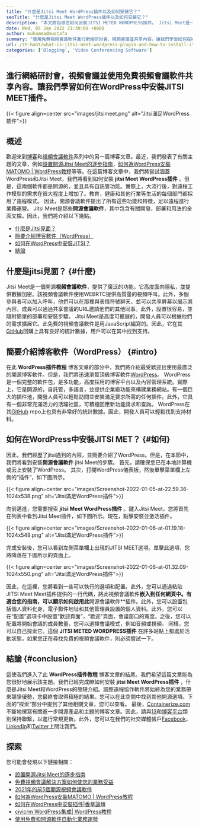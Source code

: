 ```yaml
---
title: "什麼是Jitsi Meet WordPress插件以及如何安裝它？" 
seoTitle: "什麼是Jitsi Meet WordPress插件以及如何安裝它？" 
description: "本文將指導您如何安裝JITSI METED WORDPRESS插件。 Jitsi Meet是一個具有強大功能的開源視頻會議軟件。" 
date: Wed, 05 Jan 2022 21:39:09 +0000
author: muhammadmustafa
summary: "使用免費視頻會議軟件進行網絡研討會，視頻會議並共享內容。讓我們學習如何在WordPress中安裝JITSI MEET插件。" 
url: /zh-hant/what-is-jitsi-meet-wordpress-plugin-and-how-to-install-it/
categories: ['Blogging', 'Video Conferencing Software']
---
```


## 進行網絡研討會，視頻會議並使用免費視頻會議軟件共享內容。讓我們學習如何在WordPress中安裝JITSI MEET插件。

{{< figure align=center src="images/jitsimeet.png" alt="Jitsi滿足WordPress插件">}}


## 概述
歡迎來到[博客][1]和[視頻會議軟件][2]系列中的另一篇博客文章。最近，我們發表了有關主題的文章，例如[設置開源Jitsi Meet的逐步指南][3]，[如何為WordPress安裝MATOMO | WordPress教程][4]等等。在這篇博客文章中，我們將嘗試涵蓋WordPress和Jitsi Meet，我們將看到如何安裝 **jitsi Meet WordPress插件** 。但是，這兩個軟件都是開源的，並且具有自託管功能。實際上，大流行後，對遠程工作模型的需求在很大程度上增加了。教育，健康和其他行業等生活的每個部門都採用了遠程模式。
因此，開源會議軟件提出了所有這些功能和特徵，足以遠程進行業務運營。 Jitsi Meet是那些**開源會議軟件**，其中包含有關開發，部署和用法的全面文檔。因此，我們將介紹以下幾點。
  * [什麼是Jitsi見面？][5]
  * [簡要介紹博客軟件（WordPress）][6]
  * [如何在WordPress中安裝JITSI？][7]
  * [結論][8]

## 什麼是jitsi見面？   {#什麼}
Jitsi Meet是一個開源**視頻會議軟件**，提供了廣泛的功能。它高度面向隱私，並提供數據加密。該視頻會議軟件使用WEBRTC提供高質量的視頻呼叫。此外，多個參與者可以加入呼叫，他們可以在那裡與表情符號聊天，並可以共享屏幕以展示其內容。成員可以通過共享會議的URL邀請他們的其他同事。此外，設置很容易，並隨附簡單的部署和安裝步驟。 Jitsi Meet是高度可擴展的，開發人員可以根據他們的需求擴展它。此免費的視頻會議軟件是用JavaScript編寫的。因此，它在其[GitHub][9]回購上具有良好的統計數據，用戶可以在其中找到支持。

## 簡要介紹博客軟件（WordPress） {#intro}
在此 **WordPress插件教程** 博客文章的部分中，我們將介紹最受歡迎且使用最廣泛的開源博客軟件。但是，我們將迅速瀏覽頂級博客軟件[WordPress][10]。 WordPress是一個完整的軟件包，是多功能，高度採用的博客平台以及內容管理系統。實際上，它是開源的，自託管，多語言，並提供企業級功能來構建業務網站。有一個巨大的插件池，開發人員可以輕鬆訪問並安裝滿足要求所需的任何插件。此外，它具有一個非常充滿活力的活躍社區，可積極回應新功能請求和查詢。 WordPress在其[GitHub][11] repo上也具有非常好的統計數據。因此，開發人員可以輕鬆找到支持材料。

## 如何在WordPress中安裝JITSI MET？   {#如何}
因此，我們經歷了jitsi遇到的內容，並簡要介紹了WordPress。但是，在本節中，我們將看到安裝**開源會議軟件** jitsi Meet的步驟。
首先，請確保您已在本地計算機或云上安裝了WordPress。
其次，打開WordPress儀表板，然後單擊菜單欄上左側的“插件”，如下圖所示。

{{< figure align=center src="images/Screenshot-2022-01-05-at-22.59.36-1024x538.png" alt="Jitsi滿足WordPress插件">}}

向前邁進，您需要搜索 **jitsi Meet WordPress插件** 。鍵入Jitsi Meet，您將首先在列表中看到Jitsi Meet插件，如下圖所示。現在，點擊安裝並激活插件。

{{< figure align=center src="images/Screenshot-2022-01-06-at-01.19.18-1024x549.png" alt="Jitsi滿足WordPress插件">}}

完成安裝後，您可以看到左側菜單欄上出現的JITSI MEET選項。單擊此選項，您將降落在下圖所示的頁面上。

{{< figure align=center src="images/Screenshot-2022-01-06-at-01.32.09-1024x550.png" alt="Jitsi滿足WordPress插件">}}

因此，在這裡，您將看到一些可以執行的選項和配置。此外，您可以通過粘貼JITSI Meet Meet插件提供的一行代碼，將此視頻會議軟件**嵌入到任何網頁中。有適合您的指南，可以顯示如何啟用此**開源會議軟件**插件。此外，您可以設置包括個人資料化身，電子郵件地址和其他管理員設置的個人資料。此外，您可以在“配置”選項卡中設置“歡迎頁面”，“歡迎”頁面，會議窗口的寬度。之後，您可以配置將開始會議的成員數量，您可以選擇會議模式，例如音頻或視頻。
同樣，您可以自己探索它。這個 **JITSI METED WORDPRESS插件** 在許多站點上都處於活動狀態，如果您正在尋找免費的視頻會議軟件，則必須嘗試一下。

## 結論 {#conclusion}
這使我們進入了此 **WordPress插件教程** 博客文章的結尾。我們希望這篇文章能為您很好地展示該主題。我們已經完成瞭如何安裝 **jitsi Meet WordPress插件** ，什麼是Jitsi Meet和WordPress的簡短介紹。調整遠程協作軟件將始終為您的業務帶來競爭優勢，您最終會取得積極的結果。您可以在此空間中找到其他開源選項。下面的“探索”部分中提到了其他相關文章，您可以查看。
最後，[Containerize.com][12]不斷地撰寫有關進一步開源產品和主題的博客文章。因此，請與[13]和[博客平台][14]類別保持聯繫，以進行常規更新。此外，您可以在我們的社交媒體帳戶[Facebook][15]，[LinkedIn][16]和[Twitter][17]上關注我們。

## 探索
您可能會發現以下鏈接相關：
  * [設置開源Jitsi Meet的逐步指南][3]
  * [免費視頻會議解決方案如何使您的業務受益][18]
  * [2021年的前5個開源視頻會議軟件][19]
  * [如何為WordPress安裝MATOMO | WordPress教程][20]
  * [如何在WordPress中安裝插件|香草論壇][21]
  * [civicrm WordPress集成| WordPress教程][22]
  * [使用免費和開源軟件自動化業務運營][23]

  
[1]: https://blog.containerize.com/category/blogging/
[2]: https://blog.containerize.com/category/video-conferencing-software/
[3]: https://blog.containerize.com/video-conferencing-software/how-to-set-up-open-source-jitsi-meet/
[4]: http://how%20to%20install%20matomo%20for%20wordpress%20%7C%20wordpress%20tutorial/
[5]: #what
[6]: #intro
[7]: #how
[8]: #Conclusion
[9]: https://github.com/jitsi/jitsi-meet
[10]: https://products.containerize.com/blogging/wordpress/
[11]: https://github.com/wordpress/
[12]: https://www.containerize.com/
[13]: https://products.containerize.com/video-conferencing/
[14]: https://products.containerize.com/blogging/
[15]: https://web.facebook.com/containerize
[16]: https://www.linkedin.com/company/containerize/
[17]: https://twitter.com/containerize_co
[18]: https://blog.containerize.com/
[19]: https://blog.containerize.com/video-conferencing-software/top-5-open-source-video-conferencing-software-of-2021/
[20]: #
[21]: https://blog.containerize.com/blogging/how-to-a-install-plugin-in-wordpress-vanilla-forum/
[22]: https://blog.containerize.com/blogging/civicrm-wordpress-integration-wordpress-tutorial/
[23]: https://blog.containerize.com/blogging/automate-business-operations-using-open-source-software/
